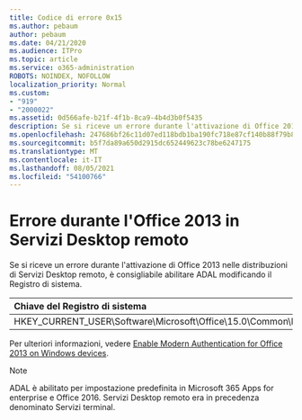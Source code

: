 ```yaml
---
title: Codice di errore 0x15
ms.author: pebaum
author: pebaum
ms.date: 04/21/2020
ms.audience: ITPro
ms.topic: article
ms.service: o365-administration
ROBOTS: NOINDEX, NOFOLLOW
localization_priority: Normal
ms.custom:
- "919"
- "2000022"
ms.assetid: 0d566afe-b21f-4f1b-8ca9-4b4d3b0f5435
description: Se si riceve un errore durante l'attivazione di Office 2013 nelle distribuzioni di Servizi Desktop remoto, è consigliabile abilitare ADAL modificando il Registro di sistema.
ms.openlocfilehash: 247686bf26c11d07ed118bdb1ba190fc718e87cf140b88f79b8aa0b40c827b4d
ms.sourcegitcommit: b5f7da89a650d2915dc652449623c78be6247175
ms.translationtype: MT
ms.contentlocale: it-IT
ms.lasthandoff: 08/05/2021
ms.locfileid: "54100766"
---
```

# <a name="error-while-activation-office-2013-on-remote-desktop-services"></a>Errore durante l'Office 2013 in Servizi Desktop remoto

Se si riceve un errore durante l'attivazione di Office 2013 nelle distribuzioni di Servizi Desktop remoto, è consigliabile abilitare ADAL modificando il Registro di sistema.
  
|**Chiave del Registro di sistema**|**Tipo**|**Valore**|
|:-----|:-----|:-----|
|HKEY_CURRENT_USER\Software\Microsoft\Office\15.0\Common\Identity\EnableADAL  <br/> |REG_DWORD  <br/> |1  <br/> |

Per ulteriori informazioni, vedere [Enable Modern Authentication for Office 2013 on Windows devices](https://docs.microsoft.com/microsoft-365/admin/security-and-compliance/enable-modern-authentication).
  
> [!NOTE]
>  ADAL è abilitato per impostazione predefinita in Microsoft 365 Apps for enterprise e Office 2016. Servizi Desktop remoto era in precedenza denominato Servizi terminal.
  